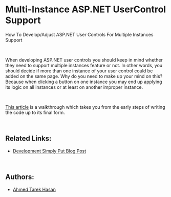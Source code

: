 # Multi-Instance ASP.NET UserControl Support
How To Develop/Adjust ASP.NET User Controls For Multiple Instances Support

<br/>

When developing ASP.NET user controls you should keep in mind whether they need to support multiple instances feature or not. In other words, you should decide if more than one instance of your user control could be added on the same page. Why do you need to make up your mind on this? Because when clicking a button on one instance you may end up applying its logic on all instances or at least on another improper instance.

<br/>

[This article](http://developmentsimplyput.blogspot.com/2014/09/how-to-developadjust-aspnet-user.html) is a walkthrough which takes you from the early steps of writing the code up to its final form.

<br/>

## Related Links:
* [Development Simply Put Blog Post](http://developmentsimplyput.blogspot.com/2014/09/how-to-developadjust-aspnet-user.html)

<br/>

## Authors:
* [Ahmed Tarek Hasan](https://linkedin.com/in/atarekhasan)
